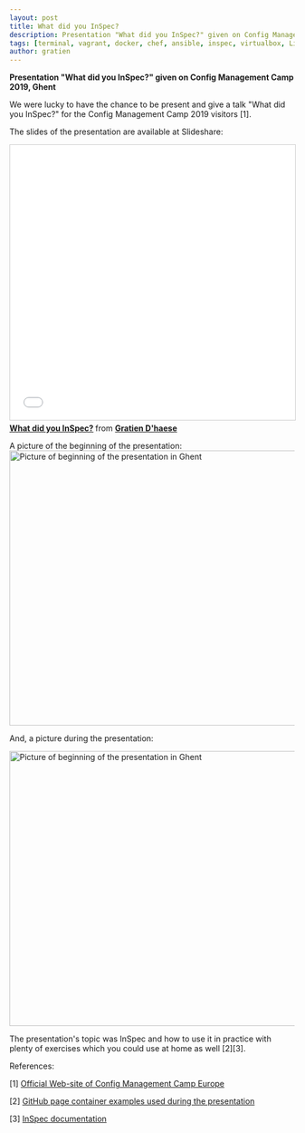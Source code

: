 ```yaml
---
layout: post
title: What did you InSpec?
description: Presentation "What did you InSpec?" given on Config Management Camp 2019, Ghent
tags: [terminal, vagrant, docker, chef, ansible, inspec, virtualbox, Linux, testing, howto, it3 consultants]
author: gratien
---
```


<strong>Presentation "What did you InSpec?" given on Config Management Camp 2019, Ghent</strong>

We were lucky to have the chance to be present and give a talk "What did you InSpec?" for the Config Management Camp 2019 visitors [1].

The slides of the presentation are available at Slideshare:
<iframe src="//www.slideshare.net/slideshow/embed_code/key/vR5HrAAkUf0jPq" width="595" height="485" frameborder="0" marginwidth="0" marginheight="0" scrolling="no" style="border:1px solid #CCC; border-width:1px; margin-bottom:5px; max-width: 100%;" allowfullscreen> </iframe> <div style="margin-bottom:5px"> <strong> <a href="//www.slideshare.net/gratien_dhaese/what-did-you-inspec" title="What did you InSpec?" target="_blank">What did you InSpec?</a> </strong> from <strong><a href="https://www.slideshare.net/gratien_dhaese" target="_blank">Gratien D&#x27;haese</a></strong> </div>


A picture of the beginning of the presentation:
<img src="{{ site.url }}/images/voordracht-inspec-gdha-1.jpg" alt="Picture of beginning of the presentation in Ghent" width="595" height="485" frameborder="0">

<p>And, a picture during the presentation:</p>
<img src="{{ site.url }}/images/voordracht-inspec-gdha-2.jpg" alt="Picture of beginning of the presentation in Ghent" width="595" height="485" frameborder="0">

The presentation's topic was InSpec and how to use it in practice with plenty of exercises which you could use at home as well [2][3].




References:

[1] [Official Web-site of Config Management Camp Europe](https://cfgmgmtcamp.eu/)

[2] [GitHub page container examples used during the presentation](https://github.com/gdha/inspec-cfgmgmtcamp-ghent-2019)

[3] [InSpec documentation](https://www.inspec.io/)
